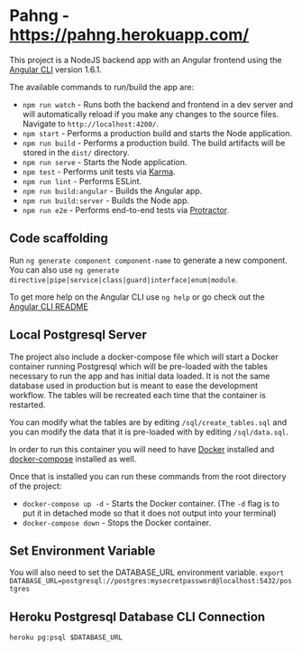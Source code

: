 # Pahng - https://pahng.herokuapp.com/

This project is a NodeJS backend app with an Angular frontend using the [Angular CLI](https://github.com/angular/angular-cli) version 1.6.1.

The available commands to run/build the app are:
- `npm run watch` - Runs both the backend and frontend in a dev server and will automatically reload if you make any changes to the source files. Navigate to `http://localhost:4200/`.
- `npm start` - Performs a production build and starts the Node application.
- `npm run build` - Performs a production build. The build artifacts will be stored in the `dist/` directory.
- `npm run serve` - Starts the Node application.
- `npm test` - Performs unit tests via [Karma](https://karma-runner.github.io).
- `npm run lint` - Performs ESLint.
- `npm run build:angular` - Builds the Angular app.
- `npm run build:server` - Builds the Node app.
- `npm run e2e` - Performs end-to-end tests via [Protractor](http://www.protractortest.org/).


## Code scaffolding

Run `ng generate component component-name` to generate a new component. You can also use `ng generate directive|pipe|service|class|guard|interface|enum|module`.

To get more help on the Angular CLI use `ng help` or go check out the [Angular CLI README](https://github.com/angular/angular-cli/blob/master/README.md)

## Local Postgresql Server
The project also include a docker-compose file which will start a Docker container running Postgresql
which will be pre-loaded with the tables necessary to run the app and has initial data loaded.
It is not the same database used in production but is meant to ease the development workflow. The tables
will be recreated each time that the container is restarted.

You can modify what the tables are by editing `/sql/create_tables.sql` and you can modify the data that
it is pre-loaded with by editing `/sql/data.sql`.

In order to run this container you will need to have [Docker](https://www.docker.com/) installed and [docker-compose](https://docs.docker.com/compose/) installed as well.

Once that is installed you can run these commands from the root directory of the project:
- `docker-compose up -d` - Starts the Docker container. (The `-d` flag is to put it in detached mode so that it does not output into your terminal)
- `docker-compose down` - Stops the Docker container.

## Set Environment Variable
You will also need to set the DATABASE_URL environment variable.
`export DATABASE_URL=postgresql://postgres:mysecretpassword@localhost:5432/postgres`

## Heroku Postgresql Database CLI Connection
`heroku pg:psql $DATABASE_URL`
